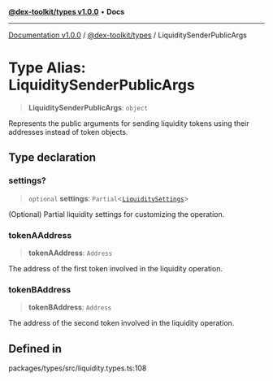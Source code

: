 [**@dex-toolkit/types v1.0.0**](../README.md) • **Docs**

***

[Documentation v1.0.0](../../../packages.md) / [@dex-toolkit/types](../README.md) / LiquiditySenderPublicArgs

# Type Alias: LiquiditySenderPublicArgs

> **LiquiditySenderPublicArgs**: `object`

Represents the public arguments for sending liquidity tokens using their addresses instead of token objects.

## Type declaration

### settings?

> `optional` **settings**: `Partial`\<[`LiquiditySettings`](LiquiditySettings.md)\>

(Optional) Partial liquidity settings for customizing the operation.

### tokenAAddress

> **tokenAAddress**: `Address`

The address of the first token involved in the liquidity operation.

### tokenBAddress

> **tokenBAddress**: `Address`

The address of the second token involved in the liquidity operation.

## Defined in

packages/types/src/liquidity.types.ts:108
